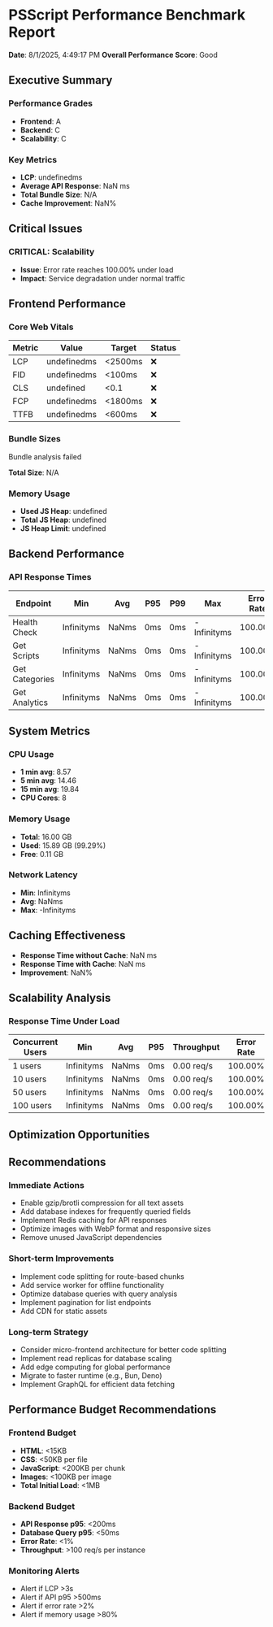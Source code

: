 # PSScript Performance Benchmark Report

**Date**: 8/1/2025, 4:49:17 PM
**Overall Performance Score**: Good

## Executive Summary

### Performance Grades
- **Frontend**: A
- **Backend**: C
- **Scalability**: C

### Key Metrics
- **LCP**: undefinedms
- **Average API Response**: NaN ms
- **Total Bundle Size**: N/A
- **Cache Improvement**: NaN%

## Critical Issues


### CRITICAL: Scalability
- **Issue**: Error rate reaches 100.00% under load
- **Impact**: Service degradation under normal traffic


## Frontend Performance

### Core Web Vitals
| Metric | Value | Target | Status |
|--------|-------|--------|--------|
| LCP | undefinedms | <2500ms | ❌ |
| FID | undefinedms | <100ms | ❌ |
| CLS | undefined | <0.1 | ❌ |
| FCP | undefinedms | <1800ms | ❌ |
| TTFB | undefinedms | <600ms | ❌ |

### Bundle Sizes
Bundle analysis failed

**Total Size**: N/A

### Memory Usage

- **Used JS Heap**: undefined
- **Total JS Heap**: undefined
- **JS Heap Limit**: undefined


## Backend Performance

### API Response Times
| Endpoint | Min | Avg | P95 | P99 | Max | Error Rate |
|----------|-----|-----|-----|-----|-----|------------|
| Health Check | Infinityms | NaNms | 0ms | 0ms | -Infinityms | 100.00% |
| Get Scripts | Infinityms | NaNms | 0ms | 0ms | -Infinityms | 100.00% |
| Get Categories | Infinityms | NaNms | 0ms | 0ms | -Infinityms | 100.00% |
| Get Analytics | Infinityms | NaNms | 0ms | 0ms | -Infinityms | 100.00% |

## System Metrics

### CPU Usage
- **1 min avg**: 8.57
- **5 min avg**: 14.46
- **15 min avg**: 19.84
- **CPU Cores**: 8

### Memory Usage
- **Total**: 16.00 GB
- **Used**: 15.89 GB (99.29%)
- **Free**: 0.11 GB

### Network Latency
- **Min**: Infinityms
- **Avg**: NaNms
- **Max**: -Infinityms

## Caching Effectiveness

- **Response Time without Cache**: NaN ms
- **Response Time with Cache**: NaN ms
- **Improvement**: NaN%


## Scalability Analysis

### Response Time Under Load
| Concurrent Users | Min | Avg | P95 | Throughput | Error Rate |
|-----------------|-----|-----|-----|------------|------------|
| 1 users | Infinityms | NaNms | 0ms | 0.00 req/s | 100.00% |
| 10 users | Infinityms | NaNms | 0ms | 0.00 req/s | 100.00% |
| 50 users | Infinityms | NaNms | 0ms | 0.00 req/s | 100.00% |
| 100 users | Infinityms | NaNms | 0ms | 0.00 req/s | 100.00% |

## Optimization Opportunities



## Recommendations

### Immediate Actions
- Enable gzip/brotli compression for all text assets
- Add database indexes for frequently queried fields
- Implement Redis caching for API responses
- Optimize images with WebP format and responsive sizes
- Remove unused JavaScript dependencies

### Short-term Improvements
- Implement code splitting for route-based chunks
- Add service worker for offline functionality
- Optimize database queries with query analysis
- Implement pagination for list endpoints
- Add CDN for static assets

### Long-term Strategy
- Consider micro-frontend architecture for better code splitting
- Implement read replicas for database scaling
- Add edge computing for global performance
- Migrate to faster runtime (e.g., Bun, Deno)
- Implement GraphQL for efficient data fetching

## Performance Budget Recommendations

### Frontend Budget
- **HTML**: <15KB
- **CSS**: <50KB per file
- **JavaScript**: <200KB per chunk
- **Images**: <100KB per image
- **Total Initial Load**: <1MB

### Backend Budget
- **API Response p95**: <200ms
- **Database Query p95**: <50ms
- **Error Rate**: <1%
- **Throughput**: >100 req/s per instance

### Monitoring Alerts
- Alert if LCP >3s
- Alert if API p95 >500ms
- Alert if error rate >2%
- Alert if memory usage >80%
